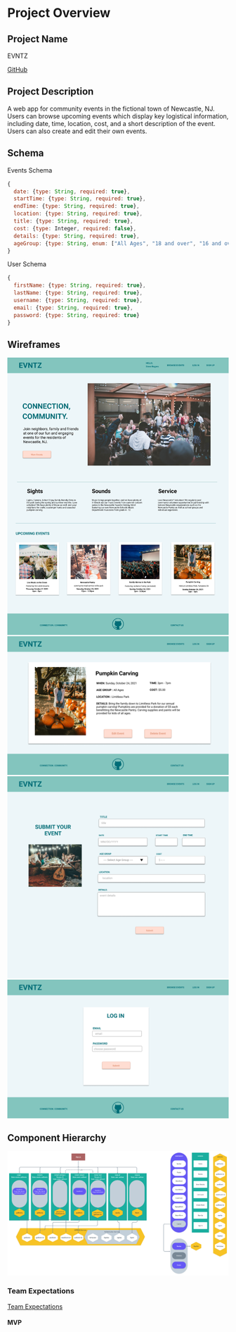 # Project Overview

## Project Name

EVNTZ

[GitHub](https://github.com/erik-eyler/EVNTZ/projects/1)


## Project Description

A web app for community events in the fictional town of Newcastle, NJ. Users can browse upcoming events which display key logistical information, including date, time, location, cost, and a short description of the event. Users can also create and edit their own events.

## Schema

Events Schema
```javascript
{
  date: {type: String, required: true},
  startTime: {type: String, required: true},
  endTime: {type: String, required: true},
  location: {type: String, required: true},
  title: {type: String, required: true},
  cost: {type: Integer, required: false},
  details: {type: String, required: true},
  ageGroup: {type: String, enum: ["All Ages", "18 and over", "16 and over"]
}
```

User Schema
```javascript
{
  firstName: {type: String, required: true},
  lastName: {type: String, required: true},
  username: {type: String, required: true},
  email: {type: String, required: true},
  password: {type: String, required: true}
}
```

## Wireframes

![Home](https://github.com/erik-eyler/EVNTZ/blob/kbg-dev/Images/Home%20(1).png)
![Event Details](https://github.com/erik-eyler/EVNTZ/blob/kbg-dev/Images/Event%20Details.png)
![Create Event](https://github.com/erik-eyler/EVNTZ/blob/kbg-dev/Images/Create%20Event%20(1).png)
![Login](https://github.com/erik-eyler/EVNTZ/blob/kbg-dev/Images/Log%20in.png)


## Component Hierarchy
![Component Hierarchy](https://github.com/erik-eyler/EVNTZ/blob/kbg-dev/Images/EVNTZ%20-%20Component%20Hierarchy.png)

### Team Expectations

[Team Expectations](https://docs.google.com/document/d/1yet1_8v38YgrfXC9uqyPF_FOblKqw2sE8zhobY-SUG8/edit)

#### MVP


